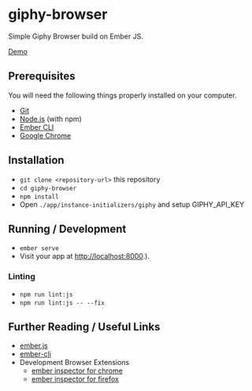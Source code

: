 # giphy-browser

Simple Giphy Browser build on Ember JS.

[Demo](https://ember-giphy-browser.herokuapp.com)

## Prerequisites

You will need the following things properly installed on your computer.

* [Git](https://git-scm.com/)
* [Node.js](https://nodejs.org/) (with npm)
* [Ember CLI](https://ember-cli.com/)
* [Google Chrome](https://google.com/chrome/)

## Installation

* `git clone <repository-url>` this repository
* `cd giphy-browser`
* `npm install`
* Open `./app/instance-initializers/giphy` and setup GIPHY_API_KEY

## Running / Development

* `ember serve`
* Visit your app at [http://localhost:8000](http://localhost:8000).).

### Linting

* `npm run lint:js`
* `npm run lint:js -- --fix`

## Further Reading / Useful Links

* [ember.js](https://emberjs.com/)
* [ember-cli](https://ember-cli.com/)
* Development Browser Extensions
  * [ember inspector for chrome](https://chrome.google.com/webstore/detail/ember-inspector/bmdblncegkenkacieihfhpjfppoconhi)
  * [ember inspector for firefox](https://addons.mozilla.org/en-US/firefox/addon/ember-inspector/)
